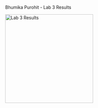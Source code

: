 Bhumika Purohit - Lab 3 Results



<img width="281" alt="Lab 3 Results" src="https://user-images.githubusercontent.com/123012280/216845707-75fcea9e-3cbe-41df-87d5-a462fc893969.png">
